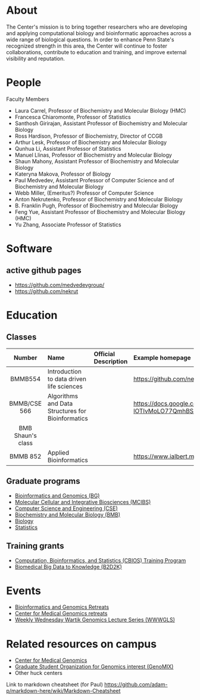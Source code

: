 # About

The Center's mission is to bring together researchers who are developing and applying computational biology and bioinformatic approaches across a wide range of biological questions. In order to enhance Penn State's recognized strength in this area, the Center will continue to foster collaborations, contribute to education and training, and improve external visibility and reputation.

# People

Faculty Members
* Laura Carrel, Professor of Biochemistry and Molecular Biology (HMC)
* Francesca Chiaromonte, Professor of Statistics
* Santhosh Girirajan, Assistant Professor of Biochemistry and Molecular Biology
* Ross Hardison, Professor of Biochemistry, Director of CCGB
* Arthur Lesk, Professor of Biochemistry and Molecular Biology
* Qunhua Li, Assistant Professor of Statistics
* Manuel Llinas, Professor of Biochemistry and Molecular Biology
* Shaun Mahony, Assistant Professor of Biochemistry and Molecular Biology
* Kateryna Makova, Professor of Biology
* Paul Medvedev, Assistant Professor of Computer Science and of Biochemistry and Molecular Biology
* Webb Miller, (Emeritus?) Professor of Computer Science
* Anton Nekrutenko, Professor of Biochemistry and Molecular Biology
* B. Franklin Pugh, Professor of Biochemistry and Molecular Biology
* Feng Yue, Assistant Professor of Biochemistry and Molecular Biology (HMC)
* Yu Zhang, Associate Professor of Statistics


# Software

## active github pages 
* https://github.com/medvedevgroup/
* https://github.com/nekrut


# Education

## Classes

| Number | Name | Official Description | Example homepage |
|:------:|:-----|:-------|:-------|
| BMMB554 |Introduction to data driven life sciences | | https://github.com/nekrut/BMMB554 |
| BMMB/CSE 566 | Algorithms and Data Structures for Bioinformatics | | https://docs.google.com/spreadsheets/d/1UylYHnaGFjbrsKNC4Wo-lOTIvMoLO77QmhBSwyHMIP0/edit#gid=0 |
| BMB Shaun's class | 
| BMMB 852 | Applied Bioinformatics | | https://www.ialbert.me/courses/2016/2016-fall-852.html


## Graduate programs
* [Bioinformatics and Genomics (BG)](https://www.huck.psu.edu/content/graduate-programs/bioinformatics-and-genomics)
* [Molecular Cellular and Integrative Biosciences (MCIBS)](https://www.huck.psu.edu/content/graduate-programs/molecular-cellular-and-integrative-biosciences)
* [Computer Science and Engineering (CSE)](http://www.eecs.psu.edu/students/graduate/Graduate-Degree-Programs-CSE.aspx)
* [Biochemistry and Molecular Biology (BMB)](http://bmb.psu.edu/graduate)
* [Biology](http://bio.psu.edu/graduate-portal)
* [Statistics](http://stat.psu.edu/education/graduate-programs)


## Training grants
* [Computation, Bioinformatics, and Statistics (CBIOS) Training Program](https://www.huck.psu.edu/content/graduate-programs/computation-bioinformatics-statistics)
* [Biomedical Big Data to Knowledge (B2D2K)](https://www.huck.psu.edu/content/graduate-programs/penn-state-nih-bigdata-training-program)

# Events
* [Bioinformatics and Genomics Retreats](https://www.huck.psu.edu/content/graduate-programs/bioinformatics-and-genomics/annual-retreat)
* [Center for Medical Genomics retreats](https://www.google.com/search?q=psu+center+for+medical+genomics+retreat)
* [Weekly Wednesday Wartik Genomics Lecture Series (WWWGLS)](https://wiki.bx.psu.edu/WWWGLS:_Spring_2017)


# Related resources on campus

* [Center for Medical Genomics](http://www.bx.psu.edu/ctr_med_genom/)
* [Graduate Student Organization for Genomics interest (GenoMIX)](https://www.huck.psu.edu/content/graduate-programs/bioinformatics-and-genomics/bg-student-organizations)
* Other huck centers

Link to markdown cheatsheet (for Paul)
https://github.com/adam-p/markdown-here/wiki/Markdown-Cheatsheet
